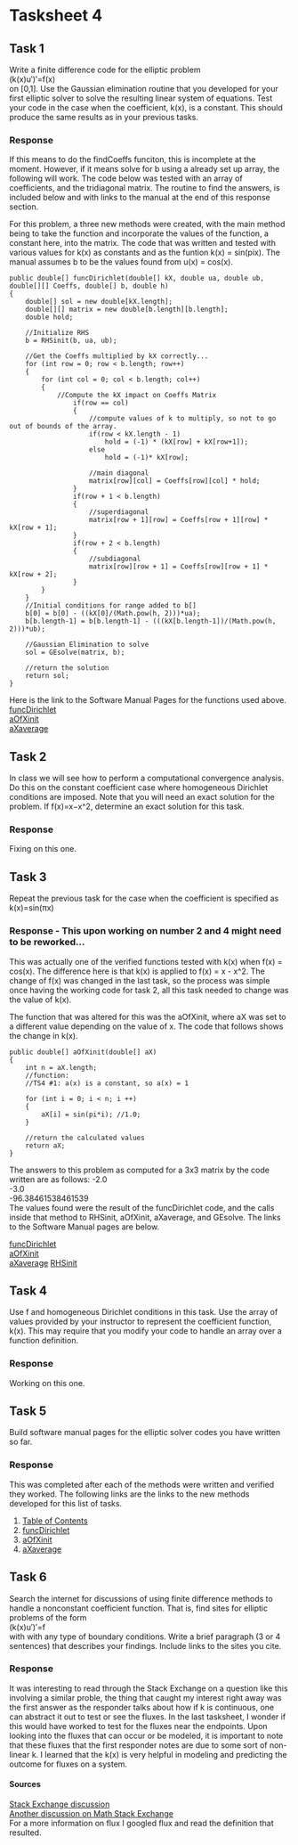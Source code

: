 # Tasksheet 4
 
## Task 1
Write a finite difference code for the elliptic problem       
(k(x)u′)′=f(x)      
on [0,1]. Use the Gaussian elimination routine that you developed for your first elliptic solver to solve the resulting linear system of equations. Test your code in the case when the coefficient, k(x), is a constant. This should produce the same results as in your previous tasks.
### Response
If this means to do the findCoeffs funciton, this is incomplete at the moment. However, if it means solve for b using a already set up array, the following will work. The code below was tested with an array of coefficients, and the tridiagonal matrix. The routine to find the answers, is included below and with links to the manual at the end of this response section.   
    
For this problem, a three new methods were created, with the main method being to take the function and incorporate the values of the function, a constant here, into the matrix. The code that was written and tested with various values for k(x) as constants and as the funtion k(x) = sin(pix). The manual assumes b to be the values found from u(x) = cos(x).

    public double[] funcDirichlet(double[] kX, double ua, double ub, double[][] Coeffs, double[] b, double h)
    {
        double[] sol = new double[kX.length];
        double[][] matrix = new double[b.length][b.length];
        double hold;
       
        //Initialize RHS
        b = RHSinit(b, ua, ub);
        
        //Get the Coeffs multiplied by kX correctly...
        for (int row = 0; row < b.length; row++)
        {
            for (int col = 0; col < b.length; col++)
            {
                //Compute the kX impact on Coeffs Matrix
                    if(row == col)
                    {
                        //compute values of k to multiply, so not to go out of bounds of the array.
                        if(row < kX.length - 1)
                            hold = (-1) * (kX[row] + kX[row+1]);
                        else
                            hold = (-1)* kX[row];

                        //main diagonal
                        matrix[row][col] = Coeffs[row][col] * hold;
                    }
                    if(row + 1 < b.length)
                    {
                        //superdiagonal
                        matrix[row + 1][row] = Coeffs[row + 1][row] * kX[row + 1];
                    }
                    if(row + 2 < b.length)
                    {
                        //subdiagonal
                        matrix[row][row + 1] = Coeffs[row][row + 1] * kX[row + 2];
                    }
            }
        }
        //Initial conditions for range added to b[]
        b[0] = b[0] - ((kX[0]/(Math.pow(h, 2)))*ua);
        b[b.length-1] = b[b.length-1] - (((kX[b.length-1])/(Math.pow(h, 2)))*ub);

        //Gaussian Elimination to solve
        sol = GEsolve(matrix, b);

        //return the solution
        return sol;
    }

    
Here is the link to the Software Manual Pages for the functions used above.    
[funcDirichlet](https://github.com/nicoleefleming/math5620/blob/master/SoftwareManual/funcDirichlet.md)    
[aOfXinit](https://github.com/nicoleefleming/math5620/blob/master/SoftwareManual/aOfXinit.md)    
[aXaverage](https://github.com/nicoleefleming/math5620/blob/master/SoftwareManual/aXaverage.md)    

## Task 2
In class we will see how to perform a computational convergence analysis. Do this on the constant coefficient case where homogeneous Dirichlet conditions are imposed. Note that you will need an exact solution for the problem. If 
f(x)=x−x^2, determine an exact solution for this task.
### Response
Fixing on this one.

## Task 3
Repeat the previous task for the case when the coefficient is specified as    
k(x)=sin(πx)
### Response - This upon working on number 2 and 4 might need to be reworked...
This was actually one of the verified functions tested with k(x) when f(x) = cos(x). The difference here is that k(x) is applied to f(x) = x - x^2. The change of f(x) was changed in the last task, so the process was simple once having the working code for task 2, all this task needed to change was the value of k(x).     

The function that was altered for this was the aOfXinit, where aX was set to a different value depending on the value of x. The code that follows shows the change in k(x). 

    public double[] aOfXinit(double[] aX)
    {
        int n = aX.length;
        //function:
        //TS4 #1: a(x) is a constant, so a(x) = 1

        for (int i = 0; i < n; i ++)
        {
            aX[i] = sin(pi*i); //1.0;
        }

        //return the calculated values
        return aX;
    }
    
The answers to this problem as computed for a 3x3 matrix by the code written are as follows:
          -2.0       
          -3.0         
          -96.38461538461539           
The values found were the result of the funcDirichlet code, and the calls inside that method to RHSinit, aOfXinit, aXaverage, and GEsolve. The links to the Software Manual pages are below. 

[funcDirichlet](https://github.com/nicoleefleming/math5620/blob/master/SoftwareManual/funcDirichlet.md)    
[aOfXinit](https://github.com/nicoleefleming/math5620/blob/master/SoftwareManual/aOfXinit.md)    
[aXaverage](https://github.com/nicoleefleming/math5620/blob/master/SoftwareManual/aXaverage.md)
[RHSinit](https://github.com/nicoleefleming/math5620/blob/master/SoftwareManual/RHSinit.md)

## Task 4
Use f and homogeneous Dirichlet conditions in this task. Use the array of values provided by your instructor to represent the coefficient function, k(x). This may require that you modify your code to handle an array over a function definition.
### Response
Working on this one.

## Task 5
Build software manual pages for the elliptic solver codes you have written so far.
### Response
This was completed after each of the methods were written and verified they worked. The following links are the links to the new methods developed for this list of tasks. 
1. [Table of Contents]()
2. [funcDirichlet](https://github.com/nicoleefleming/math5620/blob/master/SoftwareManual/funcDirichlet.md)    
3. [aOfXinit](https://github.com/nicoleefleming/math5620/blob/master/SoftwareManual/aOfXinit.md)    
4. [aXaverage](https://github.com/nicoleefleming/math5620/blob/master/SoftwareManual/aXaverage.md)

## Task 6
Search the internet for discussions of using finite difference methods to handle a nonconstant coefficient function. That is, find sites for elliptic problems of the form     
(k(x)u′)′=f      
with with any type of boundary conditions. Write a brief paragraph (3 or 4 sentences) that describes your findings. Include links to the sites you cite.
### Response
It was interesting to read through the Stack Exchange on a question like this involving a similar proble, the thing that caught my interest right away was the first answer as the responder talks about how if k is continuous, one can abstract it out to test or see the fluxes. In the last tasksheet, I wonder if this would have worked to test for the fluxes near the endpoints. Upon looking into the fluxes that can occur or be modeled, it is important to note that these fluxes that the first responder notes are due to some sort of non-linear k.  I learned that the k(x) is very helpful in modeling and predicting the outcome for fluxes on a system.

#### Sources
[Stack Exchange discussion](https://math.stackexchange.com/questions/1509291/numerical-solution-of-non-constant-coefficient-diffusion-equation-via-finite-dif)       
[Another discussion on Math Stack Exchange](https://math.stackexchange.com/questions/2952304/discretize-derivative-of-heat-flux-with-variable-conductivity?noredirect=1&lq=1)       
For a more information on flux I googled flux and read the definition that resulted.
